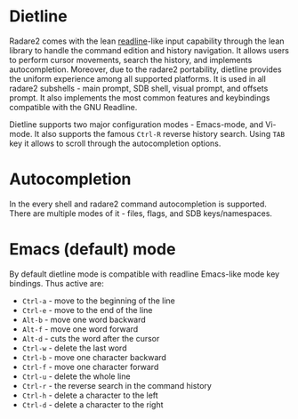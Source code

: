 # Dietline

Radare2 comes with the lean [readline](https://en.wikipedia.org/wiki/GNU_Readline)-like input capability through the lean library to handle the
command edition and history navigation. It allows users to perform cursor movements, search the
history, and implements autocompletion. Moreover, due to the radare2 portability, dietline provides
the uniform experience among all supported platforms. It is used in all radare2 subshells - main
prompt, SDB shell, visual prompt, and offsets prompt. It also implements the most common features
and keybindings compatible with the GNU Readline.

Dietline supports two major configuration modes - Emacs-mode, and Vi-mode. It also supports the
famous `Ctrl-R` reverse history search. Using `TAB` key it allows to scroll through the
autocompletion options.

# Autocompletion

In the every shell and radare2 command autocompletion is supported. There are multiple modes of it -
files, flags, and SDB keys/namespaces.

# Emacs (default) mode

By default dietline mode is compatible with readline Emacs-like mode key bindings. Thus active are:
- `Ctrl-a` - move to the beginning of the line
- `Ctrl-e` - move to the end of the line
- `Alt-b` - move one word backward
- `Alt-f` - move one word forward
- `Alt-d` - cuts the word after the cursor
- `Ctrl-w` - delete the last word
- `Ctrl-b` - move one character backward
- `Ctrl-f` - move one character forward
- `Ctrl-u` - delete the whole line
- `Ctrl-r` - the reverse search in the command history
- `Ctrl-h` - delete a character to the left
- `Ctrl-d` - delete a character to the right



